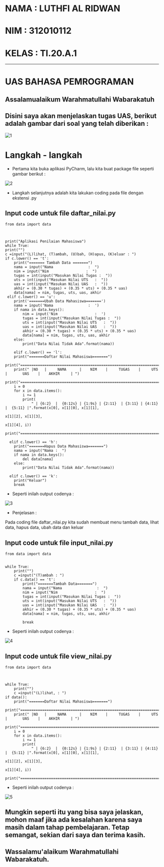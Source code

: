 # NAMA  : LUTHFI AL RIDWAN
# NIM   : 312010112
# KELAS : TI.20.A.1
------------------------------------------------------------------------------------------
# UAS BAHASA PEMROGRAMAN

## Assalamualaikum Warahmatullahi Wabarakatuh
## Disini saya akan menjelaskan tugas UAS, berikut adalah gambar dari soal yang telah diberikan :

![1](https://user-images.githubusercontent.com/73066008/104170411-a8621e80-5433-11eb-845c-9a6c28f36bc3.png)

# Langkah - langkah
- Pertama kita buka aplikasi PyCharm, lalu kita buat package file seperti gambar berikut :

![2](https://user-images.githubusercontent.com/73066008/104176497-ec582200-5439-11eb-800b-09b834a5053d.png)

- Langkah selanjutnya adalah kita lakukan coding pada file dengan ekstensi .py

## Input code untuk file daftar_nilai.py

    from data import data



    print("Aplikasi Penilaian Mahasiswa")
    while True:
    print("")
    c =input("(L)lihat, (T)ambah, (U)bah, (H)apus, (K)eluar : ")
    if c.lower() == 't':
        print("======= Tambah Data =======")
        nama = input("Nama                :  ")
        nim = input("Nim                 :  ")
        tugas = int(input("Masukan Nilai Tugas :  "))
        uts = int(input("Masukan Nilai UTS   :  "))
        uas = int(input("Masukan Nilai UAS   :  "))
        akhir = (0.30 * tugas) + (0.35 * uts) + (0.35 * uas)
        data[nama] = nim, tugas, uts, uas, akhir
     elif c.lower() == 'u':
        print('=======Ubah Data Mahasiswa=======')
        nama = input('Nama                :  ')
        if nama in data.keys():
            nim = input('Nim                 :  ')
            tugas = int(input("Masukan Nilai Tugas :  "))
            uts = int(input("Masukan Nilai UTS   :  "))
            uas = int(input("Masukan Nilai UAS   :  "))
            akhir = (0.30 * tugas) + (0.35 * uts) + (0.35 * uas)
            data[nama] = nim, tugas, uts, uas, akhir
        else:
            print("Data Nilai Tidak Ada".format(nama))

        elif c.lower() == 'l':
        print("=======Daftar Nilai Mahasiswa=======")
        print("================================================================================================")
        print(" |NO   |     NAMA      |    NIM    |     TUGAS    |     UTS     |       UAS    |    AKHIR     | ")
        print("================================================================================================")
        i = 0
        for x in data.items():
            i += 1
            print(
                " | {6:2}  |  {0:12s} | {1:9s} | {2:11}  | {3:11} | {4:11}  |  {5:11} |".format(x[0], x[1][0], x[1][1],
                                                                                                x[1][2], x[1][3],
                                                                                                x[1][4], i))
            print("============================================================================================")

      elif c.lower() == 'h':
        print("=======Hapus Data Mahasiswa=======")
        nama = input("Nama :  ")
        if nama in data.keys():
            del data[nama]
        else:
            print("Data Nilai Tidak Ada".format(nama))

      elif c.lower() == 'k':
        print("Keluar")
        break
        
- Seperti inilah output codenya : 

![3](https://user-images.githubusercontent.com/73066008/104183273-507fe380-5444-11eb-9ff2-69f5967a102d.png)

- Penjelasan :

Pada coding file daftar_nilai.py kita sudah membuat menu tambah data, lihat data, hapus data, ubah data dan keluar


        
## Input code untuk file input_nilai.py

    from data import data


    while True:
        print("")
        c =input("(T)ambah : ")
        if c.data() == 't':
            print("=======Tambah Data=======")
            nama = input("Nama                :  ")
            nim = input("Nim                 :  ")
            tugas = int(input("Masukan Nilai Tugas :  "))
            uts = int(input("Masukan Nilai UTS   :  "))
            uas = int(input("Masukan Nilai UAS   :  "))
            akhir = (0.30 * tugas) + (0.35 * uts) + (0.35 * uas)
            data[nama] = nim, tugas, uts, uas, akhir

            break
            
 - Seperti inilah output codenya :
 
 ![4](https://user-images.githubusercontent.com/73066008/104186114-81faae00-5448-11eb-844c-be7a0165bfdd.png)
            
 ## Input code untuk file view_nilai.py
 
    from data import data



    while True:
        print("")
        c =input("(L)lihat, : ")
    if data():
        print("=======Daftar Nilai Mahasiswa=======")
        print("================================================================================================")
        print(" |NO   |     NAMA      |    NIM    |     TUGAS    |     UTS     |       UAS    |    AKHIR     | ")
        print("================================================================================================")
        i = 0
        for x in data.items():
            i += 1
            print(
                " | {6:2}  |  {0:12s} | {1:9s} | {2:11}  | {3:11} | {4:11}  |  {5:11} |".format(x[0], x[1][0], x[1][1],
                                                                                                x[1][2], x[1][3],
                                                                                                x[1][4], i))
            print("============================================================================================")
            
 - Seperti inilah output codenya :
 
 ![5](https://user-images.githubusercontent.com/73066008/104186557-2977e080-5449-11eb-9381-856186746af9.png)

## Mungkin seperti itu yang bisa saya jelaskan, mohon maaf jika ada kesalahan karena saya masih dalam tahap pembelajaran. Tetap semangat, sekian dari saya dan terima kasih.
## Wassalamu'alaikum Warahmatullahi Wabarakatuh.
